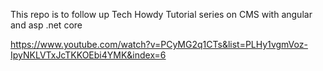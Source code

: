 This repo is to follow up Tech Howdy Tutorial series on CMS with angular and asp .net core

https://www.youtube.com/watch?v=PCyMG2q1CTs&list=PLHy1vgmVoz-IpyNKLVTxJcTKKOEbi4YMK&index=6

